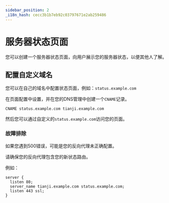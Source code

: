 ```yaml
---
sidebar_position: 2
_i18n_hash: cecc3b1b7eb92c03797671e2ab259486
---
```

# 服务器状态页面

您可以创建一个服务器状态页面，向用户展示您的服务器状态，以便其他人了解。

## 配置自定义域名

您可以在自己的域名中配置状态页面，例如：`status.example.com`

在页面配置中设置，并在您的DNS管理中创建一个`CNAME`记录。

```
CNAME status.example.com tianji.example.com
```

然后您可以通过自定义的`status.example.com`访问您的页面。

### 故障排除

如果您遇到500错误，可能是您的反向代理未正确配置。

请确保您的反向代理包含您的新状态路由。

例如：
```
server {
  listen 80;
  server_name tianji.example.com status.example.com;
  listen 443 ssl;
}
```
